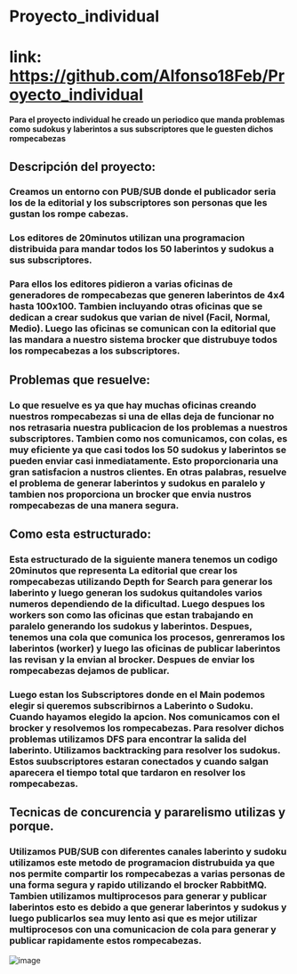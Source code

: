 # Proyecto_individual
# link: https://github.com/Alfonso18Feb/Proyecto_individual
**Para el proyecto individual he creado un periodico que manda problemas como sudokus y laberintos a sus subscriptores que le guesten dichos rompecabezas**
## Descripción del proyecto:
### Creamos un entorno con PUB/SUB donde el publicador seria los de la editorial y los subscriptores son personas que les gustan los rompe cabezas.
### Los editores de 20minutos utilizan una programacion distribuida para mandar todos los 50 laberintos y sudokus a sus subscriptores.
### Para ellos los editores pidieron a varias oficinas de generadores de rompecabezas que generen laberintos de 4x4 hasta 100x100. Tambien incluyando otras oficinas que se dedican a crear sudokus que varian de nivel (Facil, Normal, Medio). Luego las oficinas se comunican con la editorial que las mandara a nuestro sistema brocker que distrubuye todos los rompecabezas a los subscriptores.
##  Problemas que resuelve:
### Lo que resuelve es ya que hay muchas oficinas creando nuestros rompecabezas si una de ellas deja de funcionar no nos retrasaria nuestra publicacion de los problemas a nuestros subscriptores. Tambien como nos comunicamos, con colas, es muy eficiente ya que casi todos los 50 sudokus y laberintos se pueden enviar casi inmediatamente. Esto proporcionaria una gran satisfacion a nustros clientes. En otras palabras, resuelve el problema de generar laberintos y sudokus en paralelo y tambien nos proporciona un brocker que envia nustros rompecabezas de una manera segura.
## Como esta estructurado:
### Esta estructurado de la siguiente manera tenemos un codigo 20minutos que representa La editorial que crear los rompecabezas utilizando Depth for Search para generar los laberinto y luego generan los sudokus quitandoles varios numeros dependiendo de la dificultad. Luego despues los workers son como las oficinas que estan trabajando en paralelo generando los sudokus y laberintos. Despues, tenemos una cola que comunica los procesos, genreramos los laberintos (worker) y luego las oficinas de publicar laberintos las revisan y la envian al brocker. Despues de enviar los rompecabezas dejamos de publicar.
### Luego estan los Subscriptores donde en el Main podemos elegir si queremos subscribirnos a Laberinto o Sudoku. Cuando hayamos elegido la apcion. Nos comunicamos con el brocker y resolvemos los rompecabezas. Para resolver dichos problemas utilizamos DFS para encontrar la salida del laberinto. Utilizamos backtracking para resolver los sudokus. Estos suubscriptores estaran conectados y cuando salgan aparecera el tiempo total que tardaron en resolver los rompecabezas.
## Tecnicas de concurencia y pararelismo utilizas y porque.
### Utilizamos PUB/SUB con diferentes canales laberinto y sudoku utilizamos este metodo de programacion distrubuida ya que nos permite compartir los rompecabezas a varias personas de una forma segura y rapido utilizando el brocker RabbitMQ. Tambien utilizamos multiprocesos para generar y publicar laberintos esto es debido a que generar laberintos y sudokus y luego publicarlos sea muy lento asi que es mejor utilizar multiprocesos con una comunicacion de cola para generar y publicar rapidamente estos rompecabezas.

![image](https://github.com/user-attachments/assets/ee0c157f-a509-4a8b-98f2-2fb87f5ff540)
